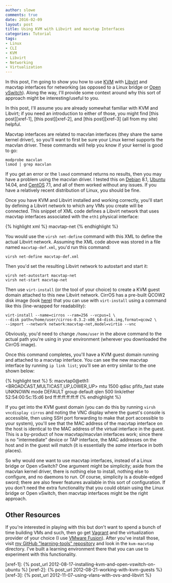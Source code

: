 ```yaml
---
author: slowe
comments: true
date: 2016-02-09
layout: post
title: Using KVM with Libvirt and macvtap Interfaces
categories: Tutorial
tags:
- Linux
- CLI
- KVM
- Libvirt
- Networking
- Virtualization
---
```


In this post, I'm going to show you how to use [KVM][link-1] with [Libvirt][link-2] and macvtap interfaces for networking (as opposed to a Linux bridge or [Open vSwitch][link-3]). Along the way, I'll provide some context around why this sort of approach might be interesting/useful to you.

In this post, I'll assume you are already somewhat familiar with KVM and Libvirt; if you need an introduction to either of those, you might find [this post][xref-1], [this post][xref-2], and [this post][xref-3] (all from my site) helpful.

Macvtap interfaces are related to macvlan interfaces (they share the same kernel driver), so you'll want to first be sure your Linux kernel supports the macvlan driver. These commands will help you know if your kernel is good to go:

    modprobe macvlan
    lsmod | grep macvlan

If you get an error or the `lsmod` command returns no results, then you may have a problem using the macvlan driver. I tested this on [Debian][link-8] 8.1, [Ubuntu][link-9] 14.04, and [CentOS][link-10] 7.1, and all of them worked without any issues. If you have a relatively recent distribution of Linux, you should be fine.

Once you have KVM and Libvirt installed and working correctly, you'll start by defining a Libvirt network to which any VMs you create will be connected. This snippet of XML code defines a Libvirt network that uses macvtap interfaces associated with the `eth1` physical interface:

{% highlight xml %}
<network>
  <name>macvtap-net</name>
  <forward mode="bridge">
    <interface dev="eth1"/>
  </forward>
</network>
{% endhighlight %}

You would use the `virsh net-define` command with this XML to define the actual Libvirt network. Assuming the XML code above was stored in a file named `macvtap-def.xml`, you'd run this command:

    virsh net-define macvtap-def.xml

Then you'd set the resulting Libvirt network to autostart and start it:

    virsh net-autostart macvtap-net
    virsh net-start macvtap-net

Then use `virt-install` (or the tool of your choice) to create a KVM guest domain attached to this new Libvirt network. CirrOS has a pre-built QCOW2 disk image (look [here][link-4]) that you can use with `virt-install` using a command like this (line-wrapped for readability):

    virt-install --name=cirros --ram=256 --vcpus=1 \
    --disk path=/home/user/cirros-0.3.2-x86_64-disk.img,format=qcow2 \
    --import --network network:macvtap-net,model=virtio --vnc

Obviously, you'd need to change `/home/user` in the above command to the actual path you're using in your environment (wherever you downloaded the CirrOS image).

Once this command completes, you'll have a KVM guest domain running and attached to a macvtap interface. You can see the new macvtap interface by running `ip link list`; you'll see an entry similar to the one shown below:

{% highlight text %}
5: macvtap0@eth1: <BROADCAST,MULTICAST,UP,LOWER_UP> mtu 1500 qdisc pfifo_fast state UNKNOWN mode DEFAULT group default qlen 500
    link/ether 52:54:00:5c:15:d6 brd ff:ff:ff:ff:ff:ff
{% endhighlight %}

If you get into the KVM guest domain (you can do this by running `virsh vncdisplay cirros` and noting the VNC display where the guest's console is accessible, then using SSH port forwarding to make that port accessible to your system), you'll see that the MAC address of the macvtap interface on the host is identical to the MAC address of the virtual interface in the guest. This is a by-product of how macvtap/macvlan interfaces work; since there is no "intermediate" device or TAP interface, the MAC addresses on the host and in the guest will match (it is essentially the _same_ interface in both places).

So why would one want to use macvtap interfaces, instead of a Linux bridge or Open vSwitch? One argument might be simplicity; aside from the macvlan kernel driver, there is nothing else to install, nothing else to configure, and no daemons to run. Of course, simplicity is a double-edged sword; there are also fewer features available in this sort of configuration. If you don't need the extra functionality that you could obtain using the Linux bridge or Open vSwitch, then macvtap interfaces might be the right approach.

## Other Resources

If you're interested in playing with this but don't want to spend a bunch of time building VMs and such, then go get [Vagrant][link-5] and the virtualization provider of your choice (I use [VMware Fusion][link-7]). After you've install those, visit [my GitHub "learning-tools" repository][link-6] and look in the `kvm-macvtap` directory. I've built a learning environment there that you can use to experiment with this functionality.



[link-1]: http://www.linux-kvm.org/page/Main_Page
[link-2]: http://libvirt.org/
[link-3]: http://openvswitch.org/
[link-4]: http://download.cirros-cloud.net/0.3.2/
[link-5]: http://www.vagrantup.com/
[link-6]: https://github.com/lowescott/learning-tools
[link-7]: http://www.vmware.com/products/fusion/
[link-8]: https://www.debian.org/
[link-9]: http://www.ubuntu.com/
[link-10]: https://www.centos.org/
[xref-1]: {% post_url 2012-08-17-installing-kvm-and-open-vswitch-on-ubuntu %}
[xref-2]: {% post_url 2012-08-21-working-with-kvm-guests %}
[xref-3]: {% post_url 2012-11-07-using-vlans-with-ovs-and-libvirt %}
